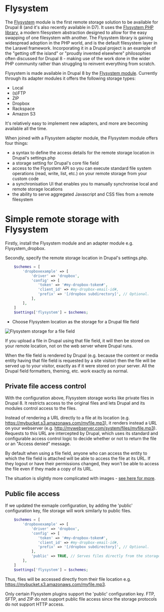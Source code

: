 # Flysystem

The [Flysystem](https://www.drupal.org/project/flysystem) module is the first remote storage solution to be available for Drupal 8 (and it's also recently available in D7). It uses the [Flysystem PHP library](http://flysystem.thephpleague.com/), a modern filesystem abstraction designed to allow for the easy swapping of one filesystem with another. The Flysystem library is gaining widespread adoption in the PHP world, and is the default filesystem layer in the Laravel framework. Incorporating it in a Drupal project is an example of the "getting off the island" or "proudly invented elsewhere" philosophies often discussed for Drupal 8 - making use of the work done in the wider PHP community rather than struggling to reinvent everything from scratch.

Flysystem is made available in Drupal 8 by the [Flysystem module](https://www.drupal.org/project/flysystem). Currently through its adapter modules it offers the following storage types:
* Local
* (s)FTP
* ZIP
* Dropbox
* Rackspace
* Amazon S3

It's relatively easy to implement new adapters, and more are becoming available all the time.

When joined with a Flysystem adapter module, the Flysystem module offers four things:
* a syntax to define the access details for the remote storage location in Drupal's settings.php
* a storage setting for Drupal's core file field
* access to the Flysystem API so you can execute standard file system operations (read, write, list, etc.) on your remote storage from your custom code
* a synchronisation UI that enables you to manually synchronise local and remote storage locations
* the ability to serve aggregated Javascript and CSS files from a remote filesystem

# Simple remote storage with Flysystem

Firstly, install the Flysystem module and an adapter module e.g. Flysystem_dropbox.

Secondly, specify the remote storage location in Drupal's settings.php.

```php
    $schemes = [
        'dropboxexample' => [
            'driver' => 'dropbox',
            'config' => [
               'token' => '#my-dropbox-token#',
               'client_id' => #my-dropbox-email-id#,
               'prefix' => '[/dropbox subdirectory]', // Optional.
            ],
        ],
    ]
    $settings['flysystem'] = $schemes;
```

* Choose Flysystem location as the storage for a Drupal file field

![Flysystem storage for a file field](flysystem_filefield.png)

If you upload a file in Drupal using that file field, it will then be stored on your remote location, not on the web server where Drupal runs.

When the file field is rendered by Drupal (e.g. because the content or media entity having that file field is requested by a site visitor) then the file will be served up to your visitor, exactly as if it were stored on your server. All the Drupal field formatters, theming, etc. work exactly as normal.

## Private file access control

With the configuration above, Flysystem storage works like private files in Drupal 8. It restricts access to the original files and lets Drupal and its modules control access to the files.

Instead of rendering a URL directly to a file at its location (e.g. https://mybucket.s3.amazonaws.com/myfile.mp3), it renders instead a URL on your webserver (e.g. http://mywebserver.com/system/files/myfile.mp3). Requests to this URL are intercepted by Drupal, which uses its standard and configurable access control logic to decide whether or not to return the file or an "Access denied" message.

By default when using a file field, anyone who can access the entity to which the file field is attached will be able to access the file at its URL. If they logout or have their permissions changed, they won't be able to access the file even if they made a copy of its URL.

The situation is slightly more complicated with images - [see here for more](https://www.drupal.org/node/2541116).

## Public file access

If we updated the exmaple configuration, by adding the 'public' configuration key, file storage will work similarly to public files.

```php
    $schemes = [
        'dropboxexample' => [
            'driver' => 'dropbox',
            'config' => [
               'token' => '#my-dropbox-token#',
               'client_id' => #my-dropbox-email-id#,
               'prefix' => '[/dropbox subdirectory]', // Optional.
            ],
            'public' => TRUE, // Serves files directly from the storage provider.
        ],
    ]
    $settings['flysystem'] = $schemes;
```

Thus, files will be accessed directly from their file location e.g. https://mybucket.s3.amazonaws.com/myfile.mp3.

Only certain Flysystem plugins support the 'public' configuration key. FTP, SFTP, and ZIP do not support public file access since the storage protocols do not support HTTP access.
